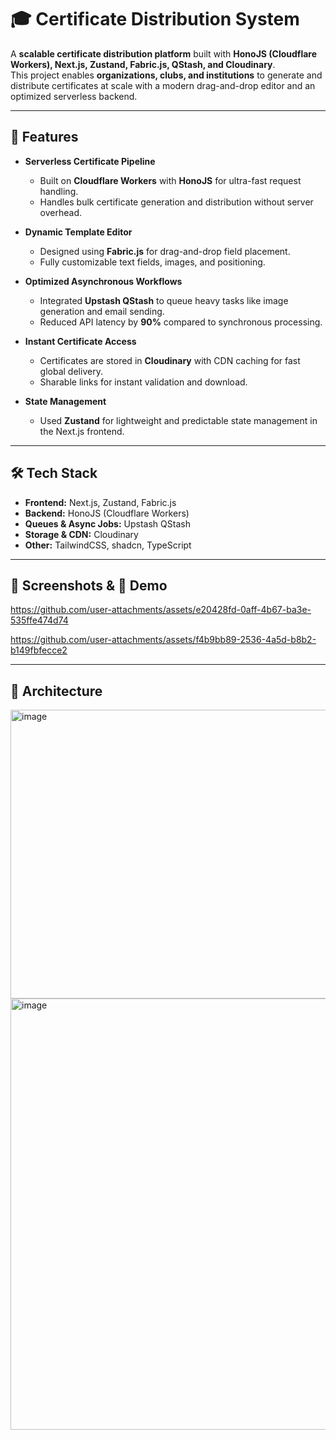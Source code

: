 # 🎓 Certificate Distribution System

A **scalable certificate distribution platform** built with **HonoJS (Cloudflare Workers), Next.js, Zustand, Fabric.js, QStash, and Cloudinary**.  
This project enables **organizations, clubs, and institutions** to generate and distribute certificates at scale with a modern drag-and-drop editor and an optimized serverless backend.

---

## 🚀 Features

- **Serverless Certificate Pipeline**  
  - Built on **Cloudflare Workers** with **HonoJS** for ultra-fast request handling.  
  - Handles bulk certificate generation and distribution without server overhead.  

- **Dynamic Template Editor**  
  - Designed using **Fabric.js** for drag-and-drop field placement.  
  - Fully customizable text fields, images, and positioning.  

- **Optimized Asynchronous Workflows**  
  - Integrated **Upstash QStash** to queue heavy tasks like image generation and email sending.  
  - Reduced API latency by **90%** compared to synchronous processing.  

- **Instant Certificate Access**  
  - Certificates are stored in **Cloudinary** with CDN caching for fast global delivery.  
  - Sharable links for instant validation and download.  

- **State Management**  
  - Used **Zustand** for lightweight and predictable state management in the Next.js frontend.  

---

## 🛠️ Tech Stack

- **Frontend:** Next.js, Zustand, Fabric.js  
- **Backend:** HonoJS (Cloudflare Workers)  
- **Queues & Async Jobs:** Upstash QStash  
- **Storage & CDN:** Cloudinary  
- **Other:** TailwindCSS, shadcn, TypeScript  

---

## 📸 Screenshots & 🎥 Demo



https://github.com/user-attachments/assets/e20428fd-0aff-4b67-ba3e-535ffe474d74



https://github.com/user-attachments/assets/f4b9bb89-2536-4a5d-b8b2-b149fbfecce2





---

## 🧩 Architecture

<img width="835" height="462" alt="image" src="https://github.com/user-attachments/assets/878c1be2-38e3-45f1-a51e-2dccf1d1c1a6" />

<img width="1347" height="690" alt="image" src="https://github.com/user-attachments/assets/cc3bc3b0-54b0-485d-bdc7-e1d5fcec532c" />


